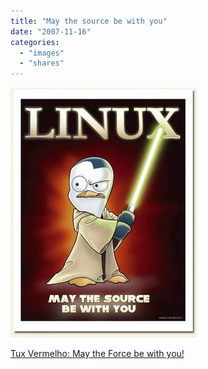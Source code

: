 ```yaml
---
title: "May the source be with you"
date: "2007-11-16"
categories: 
  - "images"
  - "shares"
---
```


![](images/4wnP83SaF1uw94h4lsXTqb10_400.jpg)

[Tux Vermelho: May the Force be with you!](http://tuxvermelho.blogspot.com/2007/11/may-force-be-with-you.html)

